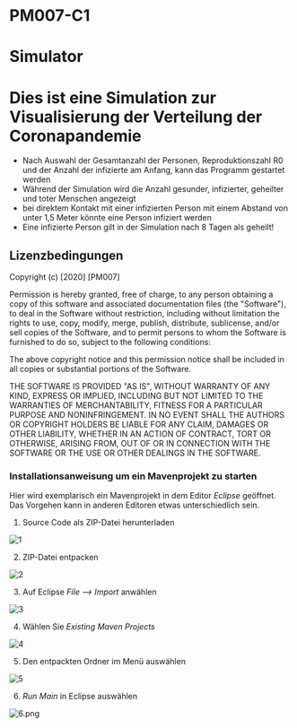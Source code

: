 # PM007-C1


# Simulator

Dies ist eine Simulation zur Visualisierung der Verteilung der Coronapandemie
=============================================

- Nach Auswahl der Gesamtanzahl der Personen, Reproduktionszahl R0 und der Anzahl der infizierte am Anfang, kann das Programm gestartet werden
- Während der Simulation wird die Anzahl gesunder, infizierter, geheilter und toter Menschen angezeigt
- bei direktem Kontakt mit einer infizierten Person mit einem Abstand von unter 1,5 Meter könnte eine Person infiziert werden
- Eine infizierte Person gilt in der Simulation nach 8 Tagen als geheilt!


## Lizenzbedingungen


Copyright (c) [2020] [PM007]

Permission is hereby granted, free of charge, to any person obtaining a copy
of this software and associated documentation files (the "Software"), to deal
in the Software without restriction, including without limitation the rights
to use, copy, modify, merge, publish, distribute, sublicense, and/or sell
copies of the Software, and to permit persons to whom the Software is
furnished to do so, subject to the following conditions:

The above copyright notice and this permission notice shall be included in all
copies or substantial portions of the Software.

THE SOFTWARE IS PROVIDED "AS IS", WITHOUT WARRANTY OF ANY KIND, EXPRESS OR
IMPLIED, INCLUDING BUT NOT LIMITED TO THE WARRANTIES OF MERCHANTABILITY,
FITNESS FOR A PARTICULAR PURPOSE AND NONINFRINGEMENT. IN NO EVENT SHALL THE
AUTHORS OR COPYRIGHT HOLDERS BE LIABLE FOR ANY CLAIM, DAMAGES OR OTHER
LIABILITY, WHETHER IN AN ACTION OF CONTRACT, TORT OR OTHERWISE, ARISING FROM,
OUT OF OR IN CONNECTION WITH THE SOFTWARE OR THE USE OR OTHER DEALINGS IN THE
SOFTWARE.




### Installationsanweisung um ein Mavenprojekt zu starten
Hier wird exemplarisch ein Mavenprojekt in dem Editor *Eclipse* geöffnet. Das Vorgehen kann in anderen Editoren etwas unterschiedlich sein.

1. Source Code als ZIP-Datei herunterladen

![1](/uploads/e066bdff54ee4ad7faf471b441f671d4/1.png) 


2. ZIP-Datei entpacken

![2](/uploads/bd46f450760a71792d5ae4d7d23eac3c/2.jpeg)


3. Auf Eclipse *File --> Import* anwählen

![3](/uploads/4d912cee3a61beb9ec895cb7aa91351c/3.png)


4. Wählen Sie *Existing Maven Projects*

![4](/uploads/fe8e9da27842da5ff886b8a4699c484e/4.png)


5. Den entpackten Ordner im Menü auswählen

![5](/uploads/38e96acafc1568b707b3cab6755eefa4/5.png)


6. *Run Main* in Eclipse auswählen

![6.png](/uploads/ea0fa6eb6f4eff57bae6665dc44c8aff/6.png.jpeg)
